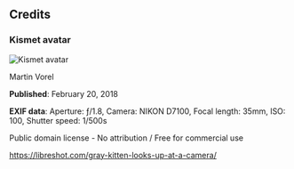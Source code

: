 ## Credits

### Kismet avatar

![Kismet avatar](Kismet-profile.png)

Martin Vorel

**Published**: February 20, 2018 

**EXIF data**: Aperture: ƒ/1.8, Camera: NIKON D7100, Focal length: 35mm, ISO: 100, Shutter speed: 1/500s

Public domain license - No attribution / Free for commercial use

https://libreshot.com/gray-kitten-looks-up-at-a-camera/
